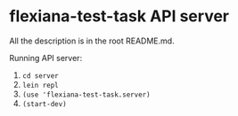 # flexiana-test-task API server

All the description is in the root README.md.

Running API server:
1. `cd server`
2. `lein repl`
3. `(use 'flexiana-test-task.server)`
4. `(start-dev)`